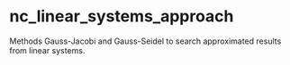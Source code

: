 # nc_linear_systems_approach
Methods Gauss-Jacobi and Gauss-Seidel to search approximated results from linear systems.
